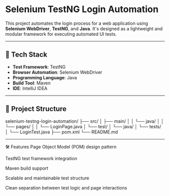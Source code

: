 # Selenium TestNG Login Automation

This project automates the login process for a web application using **Selenium WebDriver**, **TestNG**, and **Java**. It's designed as a lightweight and modular framework for executing automated UI tests.

---

## 🔧 Tech Stack

- **Test Framework**: TestNG
- **Browser Automation**: Selenium WebDriver
- **Programming Language**: Java
- **Build Tool**: Maven
- **IDE**: IntelliJ IDEA

---

## 📁 Project Structure

selenium-testng-login-automation/
├── src/
│ ├── main/
│ │ └── java/
│ │ └── pages/
│ │ └── LoginPage.java
│ └── test/
│ └── java/
│ └── tests/
│ └── LoginTest.java
├── pom.xml
└── README.md

---

🛠️ Features
Page Object Model (POM) design pattern

TestNG test framework integration

Maven build support

Scalable and maintainable test structure

Clean separation between test logic and page interactions
